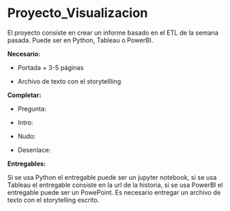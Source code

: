 # Proyecto_Visualizacion

El proyecto consiste en crear un informe basado en el ETL de la semana pasada. Puede ser en Python, Tableau o PowerBI.

**Necesario:**

+ Portada + 3-5 páginas

+ Archivo de texto con el storytellling


**Completar:**

+ Pregunta:

+ Intro:

+ Nudo:

+ Desenlace:




**Entregables:**

Si se usa Python el entregable puede ser un jupyter notebook, si se usa Tableau el entregable consiste en la url de la historia, si se usa PowerBI el entregable puede ser un PowePoint. Es necesario entregar un archivo de texto con el storytelling escrito.


